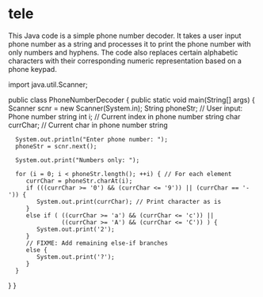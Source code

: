 # tele
This Java code is a simple phone number decoder. It takes a user input phone number as a string and processes it to print the phone number with only numbers and hyphens. The code also replaces certain alphabetic characters with their corresponding numeric representation based on a phone keypad.




import java.util.Scanner;

public class PhoneNumberDecoder {
   public static void main(String[] args) {
      Scanner scnr = new Scanner(System.in);
      String phoneStr;   // User input: Phone number string
      int i;             // Current index in phone number string
      char currChar;     // Current char in phone number string
      
      System.out.println("Enter phone number: ");
      phoneStr = scnr.next();
     
      System.out.print("Numbers only: ");

      for (i = 0; i < phoneStr.length(); ++i) { // For each element
         currChar = phoneStr.charAt(i);
         if (((currChar >= '0') && (currChar <= '9')) || (currChar == '-')) {
            System.out.print(currChar); // Print character as is
         }
         else if ( ((currChar >= 'a') && (currChar <= 'c')) ||
                   ((currChar >= 'A') && (currChar <= 'C')) ) {
            System.out.print('2');
         }
         // FIXME: Add remaining else-if branches
         else {
            System.out.print('?');
         }      
      }
   }
}
